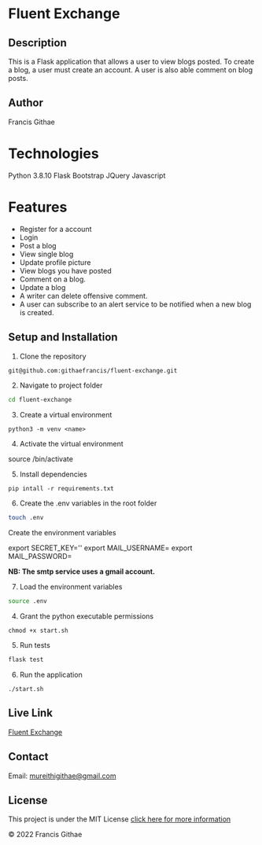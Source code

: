 # Fluent Exchange

## Description
This is a Flask application that allows a user to view blogs posted. To create a blog, a user must create an account. A user is also able comment on blog posts.


## Author

Francis Githae

# Technologies

Python 3.8.10
Flask
Bootstrap
JQuery
Javascript

# Features
- Register for a account
- Login 
- Post a blog 
- View single blog
- Update profile picture
- View blogs you have posted
- Comment on a blog.
- Update a blog
- A writer can delete offensive comment.
- A user can subscribe to an alert service to be notified when a new blog is created.


## Setup and Installation

1. Clone the repository

```bash
git@github.com:githaefrancis/fluent-exchange.git
```

2. Navigate to project folder

```bash
cd fluent-exchange
```

3. Create a virtual environment
```
python3 -m venv <name>
```

4. Activate the virtual environment

source <name>/bin/activate

5. Install dependencies

```
pip intall -r requirements.txt
```

6. Create the .env variables in the root folder
```bash
touch .env
```
Create the environment  variables

export SECRET_KEY='<Your Secret Key>'
export MAIL_USERNAME=<email>
export MAIL_PASSWORD=<password>

**NB: The smtp service uses a gmail account.**

7. Load the environment variables

```bash
source .env
```
4. Grant the python executable permissions

```
chmod +x start.sh
```

5. Run tests

```bash
flask test
```

6. Run the application

```
./start.sh
```

## Live Link

[Fluent Exchange](https://fluent-exchange.herokuapp.com/)

## Contact
Email: mureithigithae@gmail.com

## License

This project is under the MIT License [click here for more information](LICENSE)

&copy; 2022 Francis Githae